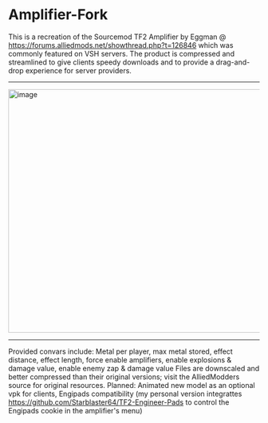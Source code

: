 # Amplifier-Fork
This is a recreation of the Sourcemod TF2 Amplifier by Eggman @ https://forums.alliedmods.net/showthread.php?t=126846 which was commonly featured on VSH servers.
The product is compressed and streamlined to give clients speedy downloads and to provide a drag-and-drop experience for server providers.<br><hr>
<img width="716" height="489" alt="image" src="https://github.com/user-attachments/assets/eec2376b-3340-49dd-aaf5-4f4796d6b618" /> <br><hr>
Provided convars include: Metal per player, max metal stored, effect distance, effect length, force enable amplifiers, enable explosions & damage value, enable enemy zap & damage value
Files are downscaled and better compressed than their original versions; visit the AlliedModders source for original resources.
Planned: Animated new model as an optional vpk for clients, Engipads compatibility (my personal version integrattes https://github.com/Starblaster64/TF2-Engineer-Pads to control the Engipads cookie in the amplifier's menu)
